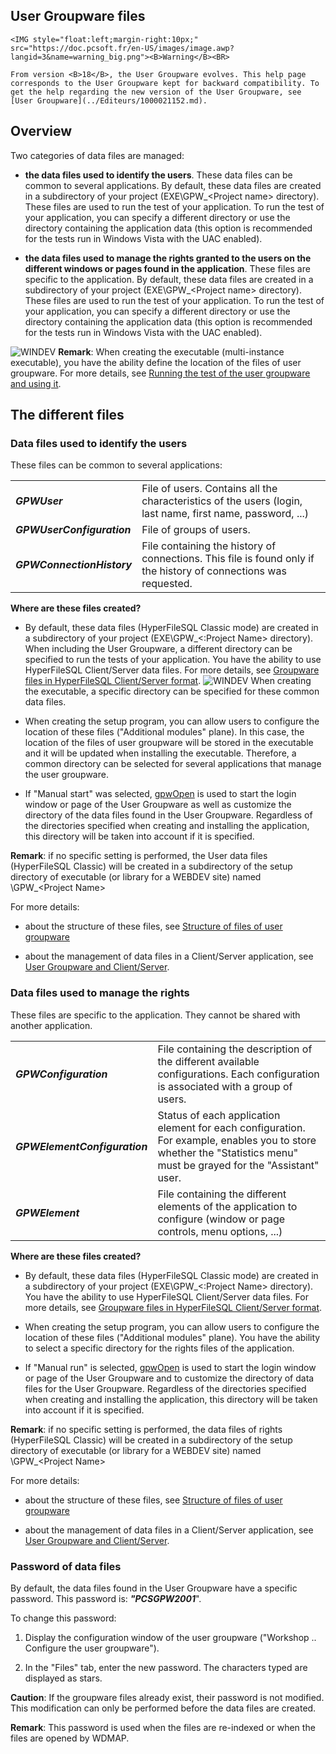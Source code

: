 


## User Groupware files
			

<DIV class="specObsolete">
	<IMG style="float:left;margin-right:10px;" src="https://doc.pcsoft.fr/en-US/images/image.awp?langid=3&name=warning_big.png"><B>Warning</B><BR>
	From version <B>18</B>, the User Groupware evolves. This help page corresponds to the User Groupware kept for backward compatibility. To get the help regarding the new version of the User Groupware, see [User Groupware](../Editeurs/1000021152.md). 
</DIV><a name="NOTE1"></a>
<a name="NOTE1_1"></a>


## Overview
<a name="overview_ELTTEXTE000192"></a>
Two categories of data files are managed:

- **the data files used to identify the users**. These data files can be common to several applications. 
	By default, these data files are created in a subdirectory of your project (EXE\\GPW_&lt;Project name&gt; directory). These files are used to run the test of your application. 
	To run the test of your application, you can specify a different directory or use the directory containing the application data (this option is recommended for the tests run in Windows Vista with the UAC enabled). 

- **the data files used to manage the rights granted to the users on the different windows or pages found in the application**. These files are specific to the application. 
	By default, these data files are created in a subdirectory of your project (EXE\\GPW_&lt;Project name&gt; directory). These files are used to run the test of your application. 
	To run the test of your application, you can specify a different directory or use the directory containing the application data (this option is recommended for the tests run in Windows Vista with the UAC enabled).




![WINDEV](https://doc.pcsoft.fr/ext/images/us/WD.png) **Remark**: When creating the executable (multi-instance executable), you have the ability define the location of the files of user groupware. For more details, see [Running the test of the user groupware and using it](../Editeurs/2018009.md).

<a name="NOTE2"></a>
<a name="NOTE2_1"></a>


## The different files
<a name="the_different_files_ELTTEXTE000216"></a>


### Data files used to identify the users
<a name="data_files_used_identify_the_users_ELTPARAGRAPHE000042"></a>

These files can be common to several applications:


|   |   |
| --- | --- |
| ***GPWUser*** | File of users. Contains all the characteristics of the users (login, last name, first name, password, ...) |
| ***GPWUserConfiguration*** | File of groups of users. |
| ***GPWConnectionHistory*** | File containing the history of connections. This file is found only if the history of connections was requested. |

**Where are these files created?**

- By default, these data files (HyperFileSQL Classic mode) are created in a subdirectory of your project (EXE\\GPW_<:Project Name&gt; directory). When including the User Groupware, a different directory can be specified to run the tests of your application. You have the ability to use HyperFileSQL Client/Server data files. For more details, see [Groupware files in HyperFileSQL Client/Server format](../Editeurs/2018011.md).
	![WINDEV](https://doc.pcsoft.fr/ext/images/us/WD.png) When creating the executable, a specific directory can be specified for these common data files.

- When creating the setup program, you can allow users to configure the location of these files ("Additional modules" plane). In this case, the location of the files of user groupware will be stored in the executable and it will be updated when installing the executable. Therefore, a common directory can be selected for several applications that manage the user groupware.

- If "Manual start" was selected, [gpwOpen](../WDLang6/3041002.md) is used to start the login window or page of the User Groupware as well as customize the directory of the data files found in the User Groupware. Regardless of the directories specified when creating and installing the application, this directory will be taken into account if it is specified.




**Remark**: if no specific setting is performed, the User data files (HyperFileSQL Classic) will be created in a subdirectory of the setup directory of executable (or library for a WEBDEV site) named \\GPW_&lt;Project Name&gt;

For more details:

- about the structure of these files, see [Structure of files of user groupware](../Editeurs/2018005.md)

- about the management of data files in a Client/Server application, see [User Groupware and Client/Server](../Editeurs/2018011.md).



<a name="NOTE2_2"></a>


### Data files used to manage the rights
<a name="data_files_used_manage_the_rights_ELTPARAGRAPHE000090"></a>

These files are specific to the application. They cannot be shared with another application.


|   |   |
| --- | --- |
| ***GPWConfiguration*** | File containing the description of the different available configurations. Each configuration is associated with a group of users. |
| ***GPWElementConfiguration*** | Status of each application element for each configuration. For example, enables you to store whether the "Statistics menu" must be grayed for the "Assistant" user. |
| ***GPWElement*** | File containing the different elements of the application to configure (window or page controls, menu options, ...) |

**Where are these files created?**

- By default, these data files (HyperFileSQL Classic mode) are created in a subdirectory of your project (EXE\\GPW_<:Project Name&gt; directory). You have the ability to use HyperFileSQL Client/Server data files. For more details, see [Groupware files in HyperFileSQL Client/Server format](../Editeurs/2018011.md).

- When creating the setup program, you can allow users to configure the location of these files ("Additional modules" plane). You have the ability to select a specific directory for the rights files of the application.

- If "Manual run" is selected, [gpwOpen](../WDLang6/3041002.md) is used to start the login window or page of the User Groupware and to customize the directory of data files for the User Groupware. Regardless of the directories specified when creating and installing the application, this directory will be taken into account if it is specified.




**Remark**: if no specific setting is performed, the data files of rights (HyperFileSQL Classic) will be created in a subdirectory of the setup directory of executable (or library for a WEBDEV site) named \\GPW_&lt;Project Name&gt;

For more details:

- about the structure of these files, see [Structure of files of user groupware](../Editeurs/2018005.md)

- about the management of data files in a Client/Server application, see [User Groupware and Client/Server](../Editeurs/2018011.md).



<a name="NOTE2_3"></a>


### Password of data files
<a name="password_data_files_ELTPARAGRAPHE000134"></a>

By default, the data files found in the User Groupware have a specific password. This password is: ***"PCSGPW2001***".

To change this password:

1. Display the configuration window of the user groupware ("Workshop .. Configure the user groupware").

2. In the "Files" tab, enter the new password. The characters typed are displayed as stars.




**Caution**: If the groupware files already exist, their password is not modified. This modification can only be performed before the data files are created.

**Remark**: This password is used when the files are re-indexed or when the files are opened by WDMAP.


